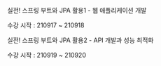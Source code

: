 실전! 스프링 부트와 JPA 활용1 - 웹 애플리케이션 개발

수강 시작 : 210917 ~ 210918

실전! 스프링 부트와 JPA 활용2 - API 개발과 성능 최적화

수강 시작 : 210919 ~ 210920